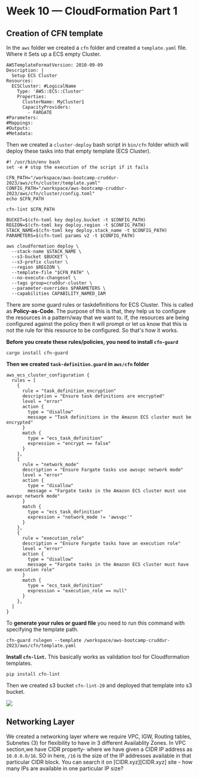 # Week 10 — CloudFormation Part 1

## Creation of  CFN template
In the `aws` folder we created a `cfn` folder and created a `template.yaml` file. Where it Sets up a ECS empty Cluster.
```
AWSTemplateFormatVersion: 2010-09-09
Description: |
  Setup ECS Cluster
Resources:
  ECSCluster: #LogicalName
    Type: 'AWS::ECS::Cluster'
    Properties:
      ClusterName: MyCluster1
      CapacityProviders:
        - FARGATE
#Parameters:
#Mappings:
#Outputs:
#Metadata:
```

Then we created a `cluster-deploy` bash script in `bin/cfn` folder which will deploy these tasks into that empty template (ECS Cluster).
```
#! /usr/bin/env bash
set -e # stop the execution of the script if it fails

CFN_PATH="/workspace/aws-bootcamp-cruddur-2023/aws/cfn/cluster/template.yaml"
CONFIG_PATH="/workspace/aws-bootcamp-cruddur-2023/aws/cfn/cluster/config.toml"
echo $CFN_PATH

cfn-lint $CFN_PATH

BUCKET=$(cfn-toml key deploy.bucket -t $CONFIG_PATH)
REGION=$(cfn-toml key deploy.region -t $CONFIG_PATH)
STACK_NAME=$(cfn-toml key deploy.stack_name -t $CONFIG_PATH)
PARAMETERS=$(cfn-toml params v2 -t $CONFIG_PATH)

aws cloudformation deploy \
  --stack-name $STACK_NAME \
  --s3-bucket $BUCKET \
  --s3-prefix cluster \
  --region $REGION \
  --template-file "$CFN_PATH" \
  --no-execute-changeset \
  --tags group=cruddur-cluster \
  --parameter-overrides $PARAMETERS \
  --capabilities CAPABILITY_NAMED_IAM
```

There are some guard rules or taskdefinitions for ECS Cluster. This is called as **Policy-as-Code**. The purpose of this is that, they help us to configure the resources in a pattern/way that we want to. If, the resources are being configured against the policy then it will prompt or let us know that this is not the rule for this resource to be configured. So that's how it works.

**Before you create these rules/policies, you need to install `cfn-guard`**

```
cargo install cfn-guard
```


**Then we created `task-definition.guard` in `aws/cfn` folder** 

```
aws_ecs_cluster_configuration {
  rules = [
    {
      rule = "task_definition_encryption"
      description = "Ensure task definitions are encrypted"
      level = "error"
      action {
        type = "disallow"
        message = "Task definitions in the Amazon ECS cluster must be encrypted"
      }
      match {
        type = "ecs_task_definition"
        expression = "encrypt == false"
      }
    },
    {
      rule = "network_mode"
      description = "Ensure Fargate tasks use awsvpc network mode"
      level = "error"
      action {
        type = "disallow"
        message = "Fargate tasks in the Amazon ECS cluster must use awsvpc network mode"
      }
      match {
        type = "ecs_task_definition"
        expression = "network_mode != 'awsvpc'"
      }
    },
    {
      rule = "execution_role"
      description = "Ensure Fargate tasks have an execution role"
      level = "error"
      action {
        type = "disallow"
        message = "Fargate tasks in the Amazon ECS cluster must have an execution role"
      }
      match {
        type = "ecs_task_definition"
        expression = "execution_role == null"
      }
    },
  ]
}
```

To **generate your rules or guard file** you need to run this command with specifying the template path.
```
cfn-guard rulegen --template /workspace/aws-bootcamp-cruddur-2023/aws/cfn/template.yaml
```
**Install `cfn-lint`.** This basically works as validation tool for Cloudformation templates.
```
pip install cfn-lint
```

Then we created s3 bucket `cfn-lint-20` and deployed that template into s3 bucket.

![](https://github.com/krunalijain/aws-bootcamp-cruddur-2023/assets/115455157/ff4821e2-aeab-4b16-9731-59db2e1d9718)

## Networking Layer
We created a networking layer where we require VPC, IGW, Routing tables, Subnetes (3) for flexibility to have in 3 different Availablity Zones.
In VPC section,we have CIDR property- where we have given a CIDR IP address as `10.0.0.0/16`. SO in here, `/16` is the size of the IP addresses available in that particular CIDR block. You can search it on [CIDR.xyz][CIDR.xyz] site - how many IPs are available in one particular IP size?  






